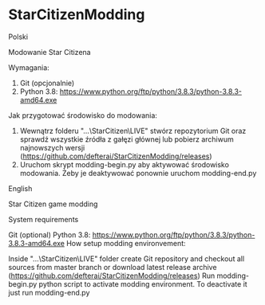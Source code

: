 # StarCitizenModding

Polski

Modowanie Star Citizena

Wymagania:
1. Git (opcjonalnie)
2. Python 3.8: https://www.python.org/ftp/python/3.8.3/python-3.8.3-amd64.exe

Jak przygotować środowisko do modowania:
1. Wewnątrz folderu "...\StarCitizen\LIVE" stwórz repozytorium Git oraz sprawdź wszystkie źródła z gałęzi głównej lub pobierz archiwum najnowszych wersji (https://github.com/defterai/StarCitizenModding/releases)
2. Uruchom skrypt modding-begin.py aby aktywować środowisko modowania. Żeby je deaktywować ponownie uruchom modding-end.py

English

Star Citizen game modding

System requirements

Git (optional)
Python 3.8: https://www.python.org/ftp/python/3.8.3/python-3.8.3-amd64.exe
How setup modding environvement:

Inside "...\StarCitizen\LIVE" folder create Git repository and checkout all sources from master branch or download latest release archive (https://github.com/defterai/StarCitizenModding/releases)
Run modding-begin.py python script to activate modding environment. To deactivate it just run modding-end.py
